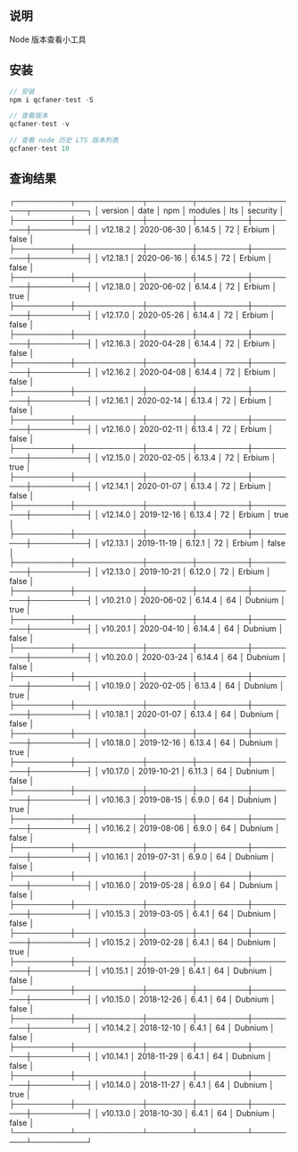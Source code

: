 ## 说明
Node 版本查看小工具

## 安装

```javascript
// 安装
npm i qcfaner-test -S

// 查看版本
qcfaner-test -v

// 查看 node 历史 LTS 版本列表
qcfaner-test 10
```

## 查询结果
┌──────────┬────────────┬────────┬─────────┬─────────┬──────────┐
│ version  │ date       │ npm    │ modules │ lts     │ security │
├──────────┼────────────┼────────┼─────────┼─────────┼──────────┤
│ v12.18.2 │ 2020-06-30 │ 6.14.5 │ 72      │ Erbium  │ false    │
├──────────┼────────────┼────────┼─────────┼─────────┼──────────┤
│ v12.18.1 │ 2020-06-16 │ 6.14.5 │ 72      │ Erbium  │ false    │
├──────────┼────────────┼────────┼─────────┼─────────┼──────────┤
│ v12.18.0 │ 2020-06-02 │ 6.14.4 │ 72      │ Erbium  │ true     │
├──────────┼────────────┼────────┼─────────┼─────────┼──────────┤
│ v12.17.0 │ 2020-05-26 │ 6.14.4 │ 72      │ Erbium  │ false    │
├──────────┼────────────┼────────┼─────────┼─────────┼──────────┤
│ v12.16.3 │ 2020-04-28 │ 6.14.4 │ 72      │ Erbium  │ false    │
├──────────┼────────────┼────────┼─────────┼─────────┼──────────┤
│ v12.16.2 │ 2020-04-08 │ 6.14.4 │ 72      │ Erbium  │ false    │
├──────────┼────────────┼────────┼─────────┼─────────┼──────────┤
│ v12.16.1 │ 2020-02-14 │ 6.13.4 │ 72      │ Erbium  │ false    │
├──────────┼────────────┼────────┼─────────┼─────────┼──────────┤
│ v12.16.0 │ 2020-02-11 │ 6.13.4 │ 72      │ Erbium  │ false    │
├──────────┼────────────┼────────┼─────────┼─────────┼──────────┤
│ v12.15.0 │ 2020-02-05 │ 6.13.4 │ 72      │ Erbium  │ true     │
├──────────┼────────────┼────────┼─────────┼─────────┼──────────┤
│ v12.14.1 │ 2020-01-07 │ 6.13.4 │ 72      │ Erbium  │ false    │
├──────────┼────────────┼────────┼─────────┼─────────┼──────────┤
│ v12.14.0 │ 2019-12-16 │ 6.13.4 │ 72      │ Erbium  │ true     │
├──────────┼────────────┼────────┼─────────┼─────────┼──────────┤
│ v12.13.1 │ 2019-11-19 │ 6.12.1 │ 72      │ Erbium  │ false    │
├──────────┼────────────┼────────┼─────────┼─────────┼──────────┤
│ v12.13.0 │ 2019-10-21 │ 6.12.0 │ 72      │ Erbium  │ false    │
├──────────┼────────────┼────────┼─────────┼─────────┼──────────┤
│ v10.21.0 │ 2020-06-02 │ 6.14.4 │ 64      │ Dubnium │ true     │
├──────────┼────────────┼────────┼─────────┼─────────┼──────────┤
│ v10.20.1 │ 2020-04-10 │ 6.14.4 │ 64      │ Dubnium │ false    │
├──────────┼────────────┼────────┼─────────┼─────────┼──────────┤
│ v10.20.0 │ 2020-03-24 │ 6.14.4 │ 64      │ Dubnium │ false    │
├──────────┼────────────┼────────┼─────────┼─────────┼──────────┤
│ v10.19.0 │ 2020-02-05 │ 6.13.4 │ 64      │ Dubnium │ true     │
├──────────┼────────────┼────────┼─────────┼─────────┼──────────┤
│ v10.18.1 │ 2020-01-07 │ 6.13.4 │ 64      │ Dubnium │ false    │
├──────────┼────────────┼────────┼─────────┼─────────┼──────────┤
│ v10.18.0 │ 2019-12-16 │ 6.13.4 │ 64      │ Dubnium │ true     │
├──────────┼────────────┼────────┼─────────┼─────────┼──────────┤
│ v10.17.0 │ 2019-10-21 │ 6.11.3 │ 64      │ Dubnium │ false    │
├──────────┼────────────┼────────┼─────────┼─────────┼──────────┤
│ v10.16.3 │ 2019-08-15 │ 6.9.0  │ 64      │ Dubnium │ true     │
├──────────┼────────────┼────────┼─────────┼─────────┼──────────┤
│ v10.16.2 │ 2019-08-06 │ 6.9.0  │ 64      │ Dubnium │ false    │
├──────────┼────────────┼────────┼─────────┼─────────┼──────────┤
│ v10.16.1 │ 2019-07-31 │ 6.9.0  │ 64      │ Dubnium │ false    │
├──────────┼────────────┼────────┼─────────┼─────────┼──────────┤
│ v10.16.0 │ 2019-05-28 │ 6.9.0  │ 64      │ Dubnium │ false    │
├──────────┼────────────┼────────┼─────────┼─────────┼──────────┤
│ v10.15.3 │ 2019-03-05 │ 6.4.1  │ 64      │ Dubnium │ false    │
├──────────┼────────────┼────────┼─────────┼─────────┼──────────┤
│ v10.15.2 │ 2019-02-28 │ 6.4.1  │ 64      │ Dubnium │ true     │
├──────────┼────────────┼────────┼─────────┼─────────┼──────────┤
│ v10.15.1 │ 2019-01-29 │ 6.4.1  │ 64      │ Dubnium │ false    │
├──────────┼────────────┼────────┼─────────┼─────────┼──────────┤
│ v10.15.0 │ 2018-12-26 │ 6.4.1  │ 64      │ Dubnium │ false    │
├──────────┼────────────┼────────┼─────────┼─────────┼──────────┤
│ v10.14.2 │ 2018-12-10 │ 6.4.1  │ 64      │ Dubnium │ false    │
├──────────┼────────────┼────────┼─────────┼─────────┼──────────┤
│ v10.14.1 │ 2018-11-29 │ 6.4.1  │ 64      │ Dubnium │ false    │
├──────────┼────────────┼────────┼─────────┼─────────┼──────────┤
│ v10.14.0 │ 2018-11-27 │ 6.4.1  │ 64      │ Dubnium │ true     │
├──────────┼────────────┼────────┼─────────┼─────────┼──────────┤
│ v10.13.0 │ 2018-10-30 │ 6.4.1  │ 64      │ Dubnium │ false    │
└──────────┴────────────┴────────┴─────────┴─────────┴──────────┘
